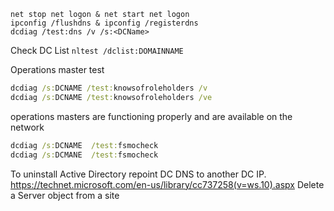 ```
net stop net logon & net start net logon
ipconfig /flushdns & ipconfig /registerdns
dcdiag /test:dns /v /s:<DCName>
```
Check DC List
`nltest /dclist:DOMAINNAME`

Operations master test
```cmd
dcdiag /s:DCNAME /test:knowsofroleholders /v
dcdiag /s:DCNAME /test:knowsofroleholders /ve
```

operations masters are functioning properly and are available on the network
```cmd
dcdiag /s:DCNAME  /test:fsmocheck
dcdiag /s:DCMANE  /test:fsmocheck
```

To uninstall Active Directory
repoint DC DNS to another DC IP.
https://technet.microsoft.com/en-us/library/cc737258(v=ws.10).aspx
Delete a Server object from a site
